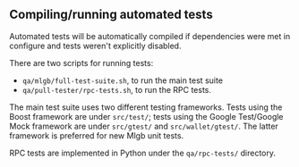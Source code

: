 Compiling/running automated tests
---------------------------------

Automated tests will be automatically compiled if dependencies were met in configure
and tests weren't explicitly disabled.

There are two scripts for running tests:

* ``qa/mlgb/full-test-suite.sh``, to run the main test suite
* ``qa/pull-tester/rpc-tests.sh``, to run the RPC tests.

The main test suite uses two different testing frameworks. Tests using the Boost
framework are under ``src/test/``; tests using the Google Test/Google Mock
framework are under ``src/gtest/`` and ``src/wallet/gtest/``. The latter framework
is preferred for new Mlgb unit tests.

RPC tests are implemented in Python under the ``qa/rpc-tests/`` directory.
